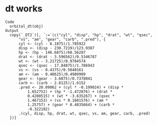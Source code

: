 # dt works

    Code
      orbital_dt(obj)
    Output
      copy(`_DT2`)[, `:=`(c("cyl", "disp", "hp", "drat", "wt", "qsec", 
          "vs", "am", "gear", "carb", ".pred"), {
          cyl <- (cyl - 6.1875)/1.785922
          disp <- (disp - 230.7219)/123.9387
          hp <- (hp - 146.6875)/68.56287
          drat <- (drat - 3.596562)/0.5346787
          wt <- (wt - 3.21725)/0.9784574
          qsec <- (qsec - 17.84875)/1.786943
          vs <- (vs - 0.4375)/0.5040161
          am <- (am - 0.40625)/0.4989909
          gear <- (gear - 3.6875)/0.7378041
          carb <- (carb - 2.8125)/1.6152
          .pred <- 20.09062 + (cyl * -0.199024) + (disp * 
              1.652752) + (hp * -1.472876) + (drat * 
              0.4208515) + (wt * -3.635267) + (qsec * 
              1.467153) + (vs * 0.1601576) + (am * 
              1.25757) + (gear * 0.4835664) + (carb * 
              -0.322102)
          .(cyl, disp, hp, drat, wt, qsec, vs, am, gear, carb, .pred)
      })]

